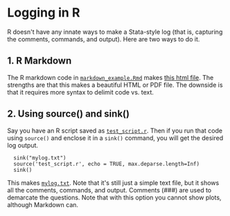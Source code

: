 # Logging in R #

R doesn't have any innate ways to make a Stata-style log (that is, capturing the comments, commands, and output). Here are two ways to do it.

## 1. R Markdown ##

The R markdown code in [`markdown_example.Rmd`](https://github.com/pithymaxim/teaching/blob/main/Rscraps/logging/markdown_example.Rmd) makes [this html file](https://htmlpreview.github.io/?https://github.com/pithymaxim/teaching/blob/main/Rscraps/logging/markdown_example_output.html). The strengths are that this makes a beautiful HTML or PDF file. The downside is that it requires more syntax to delimit code vs. text.

## 2. Using source() and sink() ## 

Say you have an R script saved as [`test_script.r`](https://github.com/pithymaxim/teaching/blob/main/Rscraps/logging/test_script.r). Then if you run that code using `source()` and enclose it in a `sink()` command, you will get the desired log output.

      sink("mylog.txt")
      source('test_script.r', echo = TRUE, max.deparse.length=Inf)
      sink()
      
This makes [`mylog.txt`](). Note that it's still just a simple text file, but it shows all the comments, commands, and output. Comments (###) are used to demarcate the questions. Note that with this option you cannot show plots, although Markdown can.
